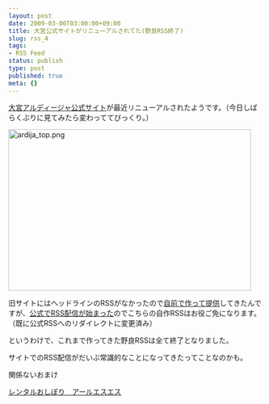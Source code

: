 ```yaml
---
layout: post
date: 2009-03-06T03:00:00+09:00
title: 大宮公式サイトがリニューアルされてた(野良RSS終了)
slug: rss_4
tags:
- RSS Feed
status: publish
type: post
published: true
meta: {}
---
```

<a href="http://www.ardija.co.jp/">大宮アルディージャ公式サイト</a>が最近リニューアルされたようです。（今日しばらくぶりに見てみたら変わっててびっくり。）

<span class="mt-enclosure mt-enclosure-image" style="display: inline;"><a href="http://wo.skr.jp/images/uploads/%E5%A4%A7%E5%AE%AE%E3%82%A2%E3%83%AB%E3%83%87%E3%82%A3%E3%83%BC%E3%82%B8%E3%83%A3%E5%85%AC%E5%BC%8F%E3%82%B5%E3%82%A4%E3%83%88.html" onclick="http://wo.skr.jp/images/uploads/%E5%A4%A7%E5%AE%AE%E3%82%A2%E3%83%AB%E3%83%87%E3%82%A3%E3%83%BC%E3%82%B8%E3%83%A3%E5%85%AC%E5%BC%8F%E3%82%B5%E3%82%A4%E3%83%88.html','popup','width=974,height=650,scrollbars=no,resizable=no,toolbar=no,directories=no,location=no,menubar=no,status=no,left=0,top=0'); return false"><img src="http://wo.skr.jp/images/uploads/大宮アルディージャ公式サイト-thumb-480x320.png" width="480" height="320" alt="ardija_top.png" class="mt-image-none" style="" /></a></span>

旧サイトにはヘッドラインのRSSがなかったので<a href="http://wo.skr.jp/mt/2006/03/rss-2.html">自前で作って提供</a>してきたんですが、<a href="http://www.ardija.co.jp/information/rss.xml">公式でRSS配信が始まった</a>のでこちらの自作RSSはお役ご免になります。（既に公式RSSへのリダイレクトに変更済み）

というわけで、これまで作ってきた野良RSSは全て終了となりました。

サイトでのRSS配信がだいぶ常識的なことになってきたってことなのかも。

関係ないおまけ

<a href="http://www.rss-grp.co.jp/">レンタルおしぼり　アールエスエス</a>

